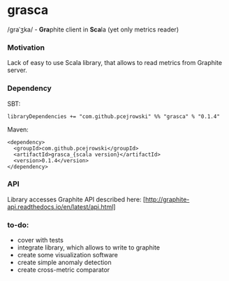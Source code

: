 # grasca 

/ɡraˈʒka/ - **Gra**phite client in **Sca**la (yet only metrics reader) 

### Motivation
Lack of easy to use Scala library, that allows to read metrics from Graphite server.

### Dependency
SBT:
```
libraryDependencies += "com.github.pcejrowski" %% "grasca" % "0.1.4"
```
Maven:
```
<dependency>
  <groupId>com.github.pcejrowski</groupId>
  <artifactId>grasca_{scala version}</artifactId>
  <version>0.1.4</version>
</dependency>
```
 
### API
Library accesses Graphite API described here: [http://graphite-api.readthedocs.io/en/latest/api.html]

### to-do:
* cover with tests
* integrate library, which allows to write to graphite
* create some visualization software
* create simple anomaly detection
* create cross-metric comparator
